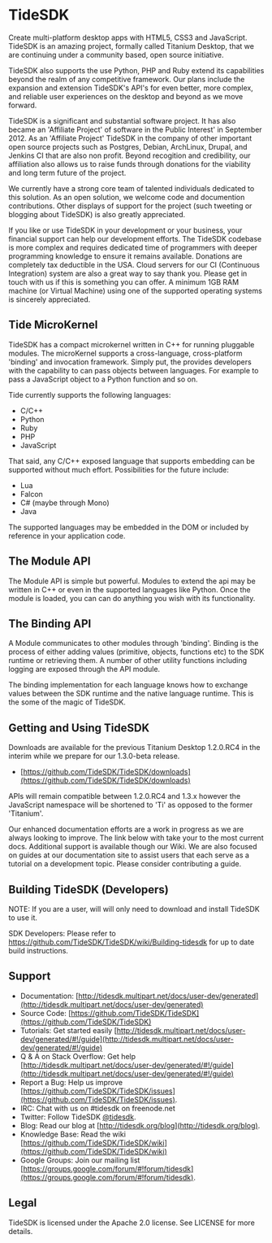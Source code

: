 TideSDK
=======

Create multi-platform desktop apps with HTML5, CSS3 and JavaScript. TideSDK is an amazing project, formally called Titanium Desktop, that we are continuing under a community based, open source initiative.

TideSDK also supports the use Python, PHP and Ruby extend its capabilities beyond the realm of any competitive framework. Our plans include the expansion and extension TideSDK's API's for even better, more complex, and reliable user experiences on the desktop and beyond as we move forward.

TideSDK is a significant and substantial software project. It has also became an 'Affiliate Project' of software in the Public Interest' in September 2012. As an 'Affiliate Project' TideSDK in the company of other important open source projects such as Postgres, Debian, ArchLinux, Drupal, and Jenkins CI that are also non profit. Beyond recogition and credibility, our affiliation also allows us to raise funds through donations for the viability and long term future of the project.

We currently have a strong core team of talented individuals dedicated to this solution. As an open solution, we welcome code and documention contributions. Other displays of support for the project (such tweeting or blogging about TideSDK) is also greatly appreciated.

If you like or use TideSDK in your development or your business, your financial support can help our development efforts. The TideSDK codebase is more complex and requires dedicated time of programmers with deeper programming knowledge to ensure it remains available. Donations are completely tax deductible in the USA. Cloud servers for our CI (Continuous Integration) system are also a great way to say thank you. Please get in touch with us if this is something you can offer. A minimum 1GB RAM machine (or Virtual Machine) using one of the supported operating systems is sincerely appreciated.

## Tide MicroKernel

TideSDK has a compact microkernel written in C++ for running pluggable
modules. The microKernel supports a cross-language, cross-platform 'binding' and invocation framework. Simply put, the provides developers with the capability to can pass objects between languages. For example to pass a JavaScript object to a Python function and so on.

Tide currently supports the following languages:

- C/C++
- Python
- Ruby
- PHP
- JavaScript

That said, any C/C++ exposed language that supports embedding can
be supported without much effort. Possibilities for the future include:

- Lua
- Falcon
- C# (maybe through Mono)
- Java

The supported languages may be embedded in the DOM or included by reference in your application code.

## The Module API

The Module API is simple but powerful. Modules to extend the api may be written in C++ or even in the supported languages like Python. Once the module
is loaded, you can can do anything you wish with its functionality.

## The Binding API

A Module communicates to other modules through 'binding'. Binding is the process of either adding values (primitive, objects, functions etc) to the SDK runtime or retrieving them. A number of other utility functions including logging are exposed through the API module.

The binding implementation for each language knows how to exchange values between the SDK runtime and the native language runtime. This is the some of the magic of TideSDK.

Getting and Using TideSDK
-------------------------

Downloads are available for the previous Titanium Desktop 1.2.0.RC4 in the interim while we prepare for our 1.3.0-beta release.

* [https://github.com/TideSDK/TideSDK/downloads](https://github.com/TideSDK/TideSDK/downloads)

APIs will remain compatible between 1.2.0.RC4 and 1.3.x however the JavaScript namespace will be shortened to 'Ti' as opposed to the former 'Titanium'.

Our enhanced documentation efforts are a work in progress as we are always looking to improve. The link below with take your to the most current docs. Additional support is available though our Wiki. We are also focused on guides at our documentation site to assist users that each serve as a tutorial on a development topic. Please consider contributing a guide.

Building TideSDK (Developers)
-----------------------------

NOTE: If you are a user, will will only need to download and install TideSDK to use it.

SDK Developers: Please refer to https://github.com/TideSDK/TideSDK/wiki/Building-tidesdk
for up to date build instructions.

Support
-------
- Documentation: [http://tidesdk.multipart.net/docs/user-dev/generated](http://tidesdk.multipart.net/docs/user-dev/generated)
- Source Code: [https://github.com/TideSDK/TideSDK](https://github.com/TideSDK/TideSDK)
- Tutorials: Get started easily [http://tidesdk.multipart.net/docs/user-dev/generated/#!/guide](http://tidesdk.multipart.net/docs/user-dev/generated/#!/guide)
- Q &amp; A on Stack Overflow: Get help [http://tidesdk.multipart.net/docs/user-dev/generated/#!/guide](http://tidesdk.multipart.net/docs/user-dev/generated/#!/guide)
- Report a Bug: Help us improve [https://github.com/TideSDK/TideSDK/issues](https://github.com/TideSDK/TideSDK/issues).
- IRC: Chat with us on #tidesdk on freenode.net
- Twitter: Follow TideSDK [@tidesdk](http://twitter.com/tidesdk).
- Blog: Read our blog at [http://tidesdk.org/blog](http://tidesdk.org/blog).
- Knowledge Base: Read the wiki [https://github.com/TideSDK/TideSDK/wiki](https://github.com/TideSDK/TideSDK/wiki) 
- Google Groups: Join our mailing list [https://groups.google.com/forum/#!forum/tidesdk](https://groups.google.com/forum/#!forum/tidesdk).

Legal
-----
TideSDK is licensed under the Apache 2.0 license. See LICENSE for more details.